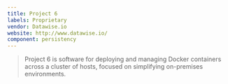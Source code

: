 ```yaml
---
title: Project 6
labels: Proprietary
vendor: Datawise.io
website: http://www.datawise.io/
component: persistency
---
```

> Project 6 is software for deploying and managing Docker containers across a cluster of hosts, focused on simplifying on-premises environments.

